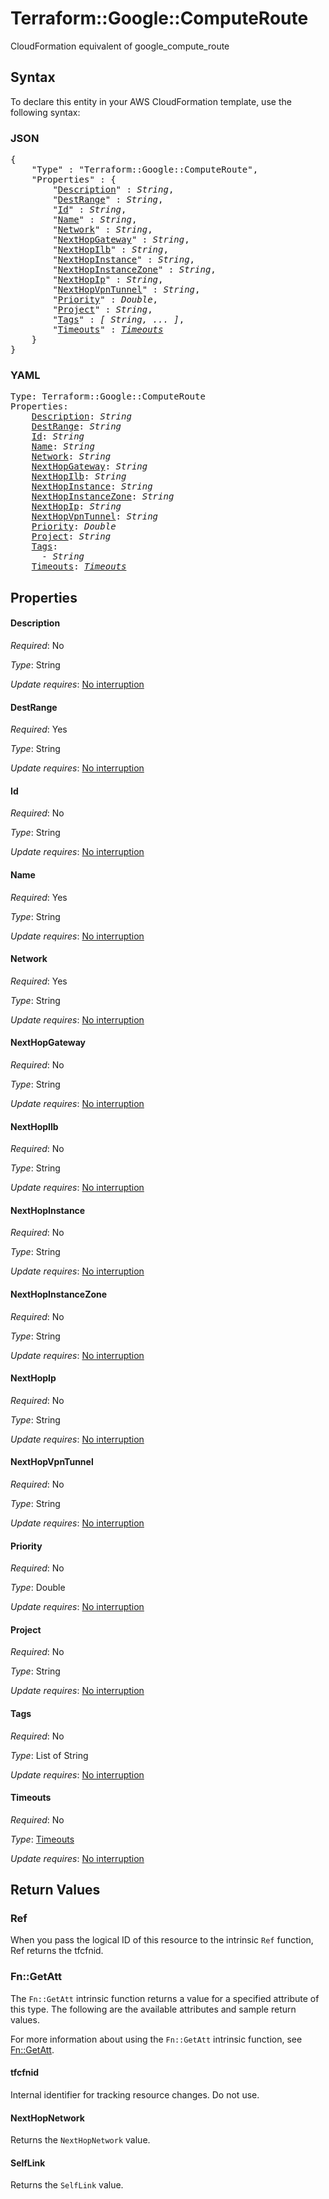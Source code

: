 # Terraform::Google::ComputeRoute

CloudFormation equivalent of google_compute_route

## Syntax

To declare this entity in your AWS CloudFormation template, use the following syntax:

### JSON

<pre>
{
    "Type" : "Terraform::Google::ComputeRoute",
    "Properties" : {
        "<a href="#description" title="Description">Description</a>" : <i>String</i>,
        "<a href="#destrange" title="DestRange">DestRange</a>" : <i>String</i>,
        "<a href="#id" title="Id">Id</a>" : <i>String</i>,
        "<a href="#name" title="Name">Name</a>" : <i>String</i>,
        "<a href="#network" title="Network">Network</a>" : <i>String</i>,
        "<a href="#nexthopgateway" title="NextHopGateway">NextHopGateway</a>" : <i>String</i>,
        "<a href="#nexthopilb" title="NextHopIlb">NextHopIlb</a>" : <i>String</i>,
        "<a href="#nexthopinstance" title="NextHopInstance">NextHopInstance</a>" : <i>String</i>,
        "<a href="#nexthopinstancezone" title="NextHopInstanceZone">NextHopInstanceZone</a>" : <i>String</i>,
        "<a href="#nexthopip" title="NextHopIp">NextHopIp</a>" : <i>String</i>,
        "<a href="#nexthopvpntunnel" title="NextHopVpnTunnel">NextHopVpnTunnel</a>" : <i>String</i>,
        "<a href="#priority" title="Priority">Priority</a>" : <i>Double</i>,
        "<a href="#project" title="Project">Project</a>" : <i>String</i>,
        "<a href="#tags" title="Tags">Tags</a>" : <i>[ String, ... ]</i>,
        "<a href="#timeouts" title="Timeouts">Timeouts</a>" : <i><a href="timeouts.md">Timeouts</a></i>
    }
}
</pre>

### YAML

<pre>
Type: Terraform::Google::ComputeRoute
Properties:
    <a href="#description" title="Description">Description</a>: <i>String</i>
    <a href="#destrange" title="DestRange">DestRange</a>: <i>String</i>
    <a href="#id" title="Id">Id</a>: <i>String</i>
    <a href="#name" title="Name">Name</a>: <i>String</i>
    <a href="#network" title="Network">Network</a>: <i>String</i>
    <a href="#nexthopgateway" title="NextHopGateway">NextHopGateway</a>: <i>String</i>
    <a href="#nexthopilb" title="NextHopIlb">NextHopIlb</a>: <i>String</i>
    <a href="#nexthopinstance" title="NextHopInstance">NextHopInstance</a>: <i>String</i>
    <a href="#nexthopinstancezone" title="NextHopInstanceZone">NextHopInstanceZone</a>: <i>String</i>
    <a href="#nexthopip" title="NextHopIp">NextHopIp</a>: <i>String</i>
    <a href="#nexthopvpntunnel" title="NextHopVpnTunnel">NextHopVpnTunnel</a>: <i>String</i>
    <a href="#priority" title="Priority">Priority</a>: <i>Double</i>
    <a href="#project" title="Project">Project</a>: <i>String</i>
    <a href="#tags" title="Tags">Tags</a>: <i>
      - String</i>
    <a href="#timeouts" title="Timeouts">Timeouts</a>: <i><a href="timeouts.md">Timeouts</a></i>
</pre>

## Properties

#### Description

_Required_: No

_Type_: String

_Update requires_: [No interruption](https://docs.aws.amazon.com/AWSCloudFormation/latest/UserGuide/using-cfn-updating-stacks-update-behaviors.html#update-no-interrupt)

#### DestRange

_Required_: Yes

_Type_: String

_Update requires_: [No interruption](https://docs.aws.amazon.com/AWSCloudFormation/latest/UserGuide/using-cfn-updating-stacks-update-behaviors.html#update-no-interrupt)

#### Id

_Required_: No

_Type_: String

_Update requires_: [No interruption](https://docs.aws.amazon.com/AWSCloudFormation/latest/UserGuide/using-cfn-updating-stacks-update-behaviors.html#update-no-interrupt)

#### Name

_Required_: Yes

_Type_: String

_Update requires_: [No interruption](https://docs.aws.amazon.com/AWSCloudFormation/latest/UserGuide/using-cfn-updating-stacks-update-behaviors.html#update-no-interrupt)

#### Network

_Required_: Yes

_Type_: String

_Update requires_: [No interruption](https://docs.aws.amazon.com/AWSCloudFormation/latest/UserGuide/using-cfn-updating-stacks-update-behaviors.html#update-no-interrupt)

#### NextHopGateway

_Required_: No

_Type_: String

_Update requires_: [No interruption](https://docs.aws.amazon.com/AWSCloudFormation/latest/UserGuide/using-cfn-updating-stacks-update-behaviors.html#update-no-interrupt)

#### NextHopIlb

_Required_: No

_Type_: String

_Update requires_: [No interruption](https://docs.aws.amazon.com/AWSCloudFormation/latest/UserGuide/using-cfn-updating-stacks-update-behaviors.html#update-no-interrupt)

#### NextHopInstance

_Required_: No

_Type_: String

_Update requires_: [No interruption](https://docs.aws.amazon.com/AWSCloudFormation/latest/UserGuide/using-cfn-updating-stacks-update-behaviors.html#update-no-interrupt)

#### NextHopInstanceZone

_Required_: No

_Type_: String

_Update requires_: [No interruption](https://docs.aws.amazon.com/AWSCloudFormation/latest/UserGuide/using-cfn-updating-stacks-update-behaviors.html#update-no-interrupt)

#### NextHopIp

_Required_: No

_Type_: String

_Update requires_: [No interruption](https://docs.aws.amazon.com/AWSCloudFormation/latest/UserGuide/using-cfn-updating-stacks-update-behaviors.html#update-no-interrupt)

#### NextHopVpnTunnel

_Required_: No

_Type_: String

_Update requires_: [No interruption](https://docs.aws.amazon.com/AWSCloudFormation/latest/UserGuide/using-cfn-updating-stacks-update-behaviors.html#update-no-interrupt)

#### Priority

_Required_: No

_Type_: Double

_Update requires_: [No interruption](https://docs.aws.amazon.com/AWSCloudFormation/latest/UserGuide/using-cfn-updating-stacks-update-behaviors.html#update-no-interrupt)

#### Project

_Required_: No

_Type_: String

_Update requires_: [No interruption](https://docs.aws.amazon.com/AWSCloudFormation/latest/UserGuide/using-cfn-updating-stacks-update-behaviors.html#update-no-interrupt)

#### Tags

_Required_: No

_Type_: List of String

_Update requires_: [No interruption](https://docs.aws.amazon.com/AWSCloudFormation/latest/UserGuide/using-cfn-updating-stacks-update-behaviors.html#update-no-interrupt)

#### Timeouts

_Required_: No

_Type_: <a href="timeouts.md">Timeouts</a>

_Update requires_: [No interruption](https://docs.aws.amazon.com/AWSCloudFormation/latest/UserGuide/using-cfn-updating-stacks-update-behaviors.html#update-no-interrupt)

## Return Values

### Ref

When you pass the logical ID of this resource to the intrinsic `Ref` function, Ref returns the tfcfnid.

### Fn::GetAtt

The `Fn::GetAtt` intrinsic function returns a value for a specified attribute of this type. The following are the available attributes and sample return values.

For more information about using the `Fn::GetAtt` intrinsic function, see [Fn::GetAtt](https://docs.aws.amazon.com/AWSCloudFormation/latest/UserGuide/intrinsic-function-reference-getatt.html).

#### tfcfnid

Internal identifier for tracking resource changes. Do not use.

#### NextHopNetwork

Returns the <code>NextHopNetwork</code> value.

#### SelfLink

Returns the <code>SelfLink</code> value.

